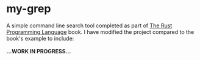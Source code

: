 # **my-grep**
A simple command line search tool completed as part of <a href = "https://doc.rust-lang.org/book/ch12-00-an-io-project.html">The Rust Programming Language</a> book. I have modified the project compared to the book's example to include:<br><br>
**...WORK IN PROGRESS...**